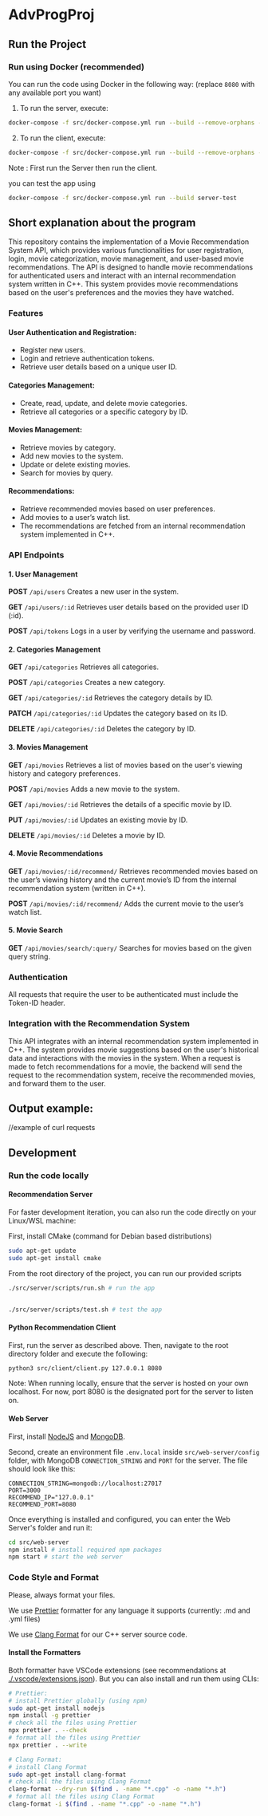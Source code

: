 # AdvProgProj

## Run the Project

### Run using Docker (recommended)

You can run the code using Docker in the following way:
(replace `8080` with any available port you want)

1. To run the server, execute:

```bash
docker-compose -f src/docker-compose.yml run --build --remove-orphans --service-ports --rm --name server-main server-main 8080
```

2. To run the client, execute:

```bash
docker-compose -f src/docker-compose.yml run --build --remove-orphans --service-ports client-main server-main 8080
```

Note : First run the Server then run the client.

you can test the app using

```bash
docker-compose -f src/docker-compose.yml run --build server-test
```

## Short explanation about the program

This repository contains the implementation of a Movie Recommendation System API, which provides various functionalities for user registration, login, movie categorization, movie management, and user-based movie recommendations.
The API is designed to handle movie recommendations for authenticated users and interact with an internal recommendation system written in C++. This system provides movie recommendations based on the user's preferences and the movies they have watched.

### Features

#### User Authentication and Registration:

- Register new users.
- Login and retrieve authentication tokens.
- Retrieve user details based on a unique user ID.

#### Categories Management:

- Create, read, update, and delete movie categories.
- Retrieve all categories or a specific category by ID.
  
#### Movies Management:

- Retrieve movies by category.
- Add new movies to the system.
- Update or delete existing movies.
- Search for movies by query.

#### Recommendations:

- Retrieve recommended movies based on user preferences.
- Add movies to a user’s watch list.
- The recommendations are fetched from an internal recommendation system implemented in C++.

### API Endpoints
#### 1. User Management

**POST** `/api/users`
Creates a new user in the system.

**GET** `/api/users/:id`
Retrieves user details based on the provided user ID (:id).

**POST** `/api/tokens`
Logs in a user by verifying the username and password.

#### 2. Categories Management

**GET** `/api/categories`
Retrieves all categories.

**POST** `/api/categories`
Creates a new category.

**GET** `/api/categories/:id`
Retrieves the category details by ID.

**PATCH** `/api/categories/:id`
Updates the category based on its ID.

**DELETE** `/api/categories/:id`
Deletes the category by ID.

#### 3. Movies Management

**GET** `/api/movies`
Retrieves a list of movies based on the user's viewing history and category preferences.

**POST** `/api/movies`
Adds a new movie to the system.

**GET** `/api/movies/:id`
Retrieves the details of a specific movie by ID.

**PUT** `/api/movies/:id`
Updates an existing movie by ID.

**DELETE** `/api/movies/:id`
Deletes a movie by ID.

#### 4. Movie Recommendations

**GET** `/api/movies/:id/recommend/`
Retrieves recommended movies based on the user’s viewing history and the current movie’s ID from the internal recommendation system (written in C++).

**POST** `/api/movies/:id/recommend/`
Adds the current movie to the user’s watch list.

#### 5. Movie Search

**GET** `/api/movies/search/:query/`
Searches for movies based on the given query string.


### Authentication

All requests that require the user to be authenticated must include the Token-ID header.

### Integration with the Recommendation System

This API integrates with an internal recommendation system implemented in C++. The system provides movie suggestions based on the user's historical data and interactions with the movies in the system. When a request is made to fetch recommendations for a movie, the backend will send the request to the recommendation system, receive the recommended movies, and forward them to the user.

## Output example:

//example of curl requests

## Development

### Run the code locally

#### Recommendation Server

For faster development iteration, you can also run the code directly on your Linux/WSL machine:

First, install CMake (command for Debian based distributions)

```bash
sudo apt-get update
sudo apt-get install cmake
```

From the root directory of the project, you can run our provided scripts

```bash
./src/server/scripts/run.sh # run the app


./src/server/scripts/test.sh # test the app
```

#### Python Recommendation Client

First, run the server as described above. Then, navigate to the root directory folder and execute the following:

```bash
python3 src/client/client.py 127.0.0.1 8080
```

Note: When running locally, ensure that the server is hosted on your own localhost. For now, port 8080 is the designated port for the server to listen on.

#### Web Server

First, install [NodeJS](https://nodejs.org) and [MongoDB](https://www.mongodb.com/docs/manual/installation).

Second, create an environment file `.env.local` inside `src/web-server/config` folder, with MongoDB `CONNECTION_STRING` and `PORT` for the server.
The file should look like this:

```env
CONNECTION_STRING=mongodb://localhost:27017
PORT=3000
RECOMMEND_IP="127.0.0.1"
RECOMMEND_PORT=8080
```

Once everything is installed and configured, you can enter the Web Server's folder and run it:

```bash
cd src/web-server
npm install # install required npm packages
npm start # start the web server
```

### Code Style and Format

Please, always format your files.

We use [Prettier](https://prettier.io/) formatter for any language it supports (currently: .md and .yml files)

We use [Clang Format](https://clang.llvm.org/docs/ClangFormat.html) for our C++ server source code.

#### Install the Formatters

Both formatter have VSCode extensions (see recommendations at [./.vscode/extensions.json](./.vscode/extensions.json)).
But you can also install and run them using CLIs:

```bash
# Prettier:
# install Prettier globally (using npm)
sudo apt-get install nodejs
npm install -g prettier
# check all the files using Prettier
npx prettier . --check
# format all the files using Prettier
npx prettier . --write

# Clang Format:
# install Clang Format
sudo apt-get install clang-format
# check all the files using Clang Format
clang-format --dry-run $(find . -name "*.cpp" -o -name "*.h")
# format all the files using Clang Format
clang-format -i $(find . -name "*.cpp" -o -name "*.h")
```
